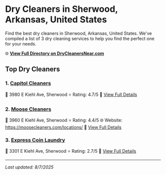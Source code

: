 # Dry Cleaners in Sherwood, Arkansas, United States

Find the best dry cleaners in Sherwood, Arkansas, United States. We've compiled a list of 3 dry cleaning services to help you find the perfect one for your needs.

🌐 **[View Full Directory on DryCleanersNear.com](https://drycleanersnear.com/city/US/Arkansas/Sherwood)**

## Top Dry Cleaners

### 1. [Capitol Cleaners](https://drycleanersnear.com/dryCleaner/686887336c86ac6c48acf32d/capitol-cleaners)
📍 3980 E Kiehl Ave, Sherwood
⭐ Rating: 4.7/5
🔗 [View Full Details](https://drycleanersnear.com/dryCleaner/686887336c86ac6c48acf32d/capitol-cleaners)

### 2. [Moose Cleaners](https://drycleanersnear.com/dryCleaner/6868872f6c86ac6c48acf2c6/moose-cleaners)
📍 3960 E Kiehl Ave, Sherwood
⭐ Rating: 4.4/5
🌐 Website: https://moosecleaners.com/locations/
🔗 [View Full Details](https://drycleanersnear.com/dryCleaner/6868872f6c86ac6c48acf2c6/moose-cleaners)

### 3. [Express Coin Laundry](https://drycleanersnear.com/dryCleaner/6868875a6c86ac6c48acf55f/express-coin-laundry)
📍 3301 E Kiehl Ave, Sherwood
⭐ Rating: 2.7/5
🔗 [View Full Details](https://drycleanersnear.com/dryCleaner/6868875a6c86ac6c48acf55f/express-coin-laundry)


---

*Last updated: 8/7/2025*

